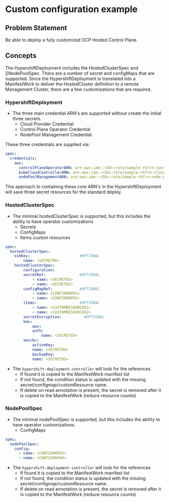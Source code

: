 # Custom configuration example

## Problem Statement
Be able to deploy a fully customized OCP Hosted Control Plane.

## Concepts
The HypershiftDeployment includes the HostedClusterSpec and []NodePoolSpec. There are a number of secret and configMaps that are supported. Since the HypershiftDeployment is translated into a ManifestWork to deliver the HostedCluster definition to a remote Management Cluster, there are a few customizations that are required.

### HypershiftDeployment
* The three main credential ARN's are supported without create the initial three secrets.
  * Cloud Provider Credential
  * Control Plane Operator Credential
  * NodePool Management Credential.

These three credentials are supplied via:
```yaml
spec:
  credentials:
    aws:
      controlPlaneOperatorARN: arn:aws:iam::<ID>:role/sample-rkfrn-control-plane-operator
      kubeCloudControllerARN: arn:aws:iam::<ID>:role/sample-rkfrn-cloud-controller
      nodePoolManagementARN: arn:aws:iam::<ID>:role/sample-rkfrn-node-pool
```
This approach to containing these core ARN's in the HypershiftDeployment will save three secret resources for the standard deploy.

### HostedClusterSpec
* The minimal hostedClusterSpec is supported, but this includes the ability to have operator customizations
  * Secrets
  * ConfigMaps
  * Items  custom resources
```yaml
spec:
  hostedClusterSpec:
    sshKey:                      #OPTIONAL
        name: <SECRET06>
    hostedClusterSpec:
        configuration:
        secretRef:               #OPTIONAL
            - name: <SECRET01>
            - name: <SECRET02>
        configMapRef:            #OPTIONAL
            - name: <CONFIGMAP01>
            - name: <CONFIGMAP02>
        items:                   #OPTIONAL
            - name: <CUSTOMRESOURCE01>
            - name: <CUSTOMRESOURCE02>
        secretEncryption:          #OPTIONAL
        kms:
            aws:
            auth:
                name: <SECRET03>
        aescbc:
            activeKey:
            name: <SECRET04>
            backupKey:
            name: <SECRET05>
```
* The `hypershift-deployment-controller` will look for the references
  * If found it is copied to the ManifestWork manifest list
  * If not found, the condition status is updated with the missing secret/configmap/customResource name.
  * If delete on read annotation is present, the secret is removed after it is copied to the ManifestWork (reduce resource counts)

### NodePoolSpec
* The minimal nodePoolSpec is supported, but this includes the ability to have operator customizations.
  * ConfigMaps
```yaml
spec:
  nodePoolSpec:
    config:     
      - name: <CONFIGMAP03>
      - name: <CONFIGMAP04>
```
* The `hypershift-deployment-controller` will look for the references
  * If found it is copied to the ManifestWork manifest list
  * If not found, the condition status is updated with the missing secret/configmap/customResource name.
  * If delete on read annotation is present, the secret is removed after it is copied to the ManifestWork (reduce resource counts)